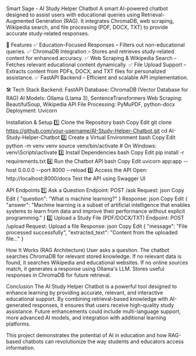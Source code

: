 Smart Sage - AI Study Helper Chatbot
A smart AI-powered chatbot designed to assist users with educational queries using Retrieval-Augmented Generation (RAG). It integrates ChromaDB, web scraping, Wikipedia search, and file processing (PDF, DOCX, TXT) to provide accurate study-related responses.

🚀 Features
✅ Education-Focused Responses – Filters out non-educational queries.
✅ ChromaDB Integration – Stores and retrieves study-related content for enhanced accuracy.
✅ Web Scraping & Wikipedia Search – Fetches relevant educational content dynamically.
✅ File Upload Support – Extracts content from PDFs, DOCX, and TXT files for personalized assistance.
✅ FastAPI Backend – Efficient and scalable API implementation.

🛠 Tech Stack
Backend: FastAPI
Database: ChromaDB (Vector Database for RAG)
AI Models: Ollama (Llama 3), SentenceTransformers
Web Scraping: BeautifulSoup, Wikipedia API
File Processing: PyMuPDF, python-docx
Deployment: Uvicorn

Installation & Setup
1️⃣ Clone the Repository
bash
Copy
Edit
git clone https://github.com/your-username/AI-Study-Helper-Chatbot.git
cd AI-Study-Helper-Chatbot
2️⃣ Create a Virtual Environment
bash
Copy
Edit
python -m venv venv
source venv/bin/activate  # On Windows: venv\Scripts\activate
3️⃣ Install Dependencies
bash
Copy
Edit
pip install -r requirements.txt
4️⃣ Run the Chatbot API
bash
Copy
Edit
uvicorn app:app --host 0.0.0.0 --port 8000 --reload
5️⃣ Access the API
Open: http://localhost:8000/docs
Test the API using Swagger UI

API Endpoints
1️⃣ Ask a Question
Endpoint: POST /ask
Request:
json
Copy
Edit
{
  "question": "What is machine learning?"
}
Response:
json
Copy
Edit
{
  "answer": "Machine learning is a subset of artificial intelligence that enables systems to learn from data and improve their performance without explicit programming."
}
2️⃣ Upload a Study File (PDF/DOCX/TXT)
Endpoint: POST /upload
Request: Upload a file
Response:
json
Copy
Edit
{
  "message": "File processed successfully",
  "extracted_text": "Content from the uploaded file..."
}

How It Works (RAG Architecture)
User asks a question.
The chatbot searches ChromaDB for relevant stored knowledge.
If no relevant data is found, it searches Wikipedia and educational websites.
If no online sources match, it generates a response using Ollama's LLM.
Stores useful responses in ChromaDB for future retrieval.

Conclusion
The AI Study Helper Chatbot is a powerful tool designed to enhance learning by providing accurate, relevant, and interactive educational support. By combining retrieval-based knowledge with AI-generated responses, it ensures that users receive high-quality study assistance. Future enhancements could include multi-language support, more advanced AI models, and integration with additional learning platforms.

This project demonstrates the potential of AI in education and how RAG-based chatbots can revolutionize the way students and educators access information.


